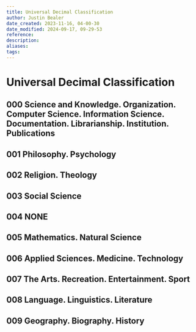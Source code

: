 ```yaml
---
title: Universal Decimal Classification
author: Justin Bealer
date_created: 2023-11-16, 04-00-30
date_modified: 2024-09-17, 09-29-53
reference: 
description: 
aliases: 
tags: 
---
```

# Universal Decimal Classification

## 000 Science and Knowledge. Organization. Computer Science. Information Science. Documentation. Librarianship. Institution. Publications
## 001 Philosophy. Psychology
## 002 Religion. Theology
## 003 Social Science
## 004 NONE
## 005 Mathematics. Natural Science
## 006 Applied Sciences. Medicine. Technology
## 007 The Arts. Recreation. Entertainment. Sport
## 008 Language. Linguistics. Literature
## 009 Geography. Biography. History

